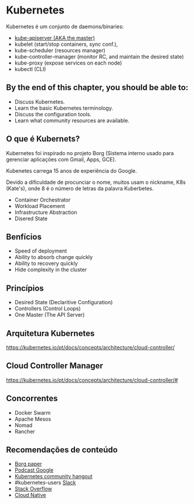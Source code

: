 # Kubernetes
Kubernetes é um conjunto de daemons/binaries:
* [kube-apiserver (AKA the master)](/kube-apiserver.md)
* kubelet (start/stop containers, sync conf.),
* kube-scheduler (resources manager)
* kube-controller-manager (monitor RC, and maintain the desired state)
* kube-proxy (expose services on each node)
* kubectl (CLI)

## By the end of this chapter, you should be able to:

* Discuss Kubernetes.
* Learn the basic Kubernetes terminology.
* Discuss the configuration tools.
* Learn what community resources are available.&nbsp;

## O que é Kubernets?
Kubernetes foi inspirado no projeto Borg (Sistema interno usado para gerenciar aplicações com Gmail, Apps, GCE).

Kubenetes carrega 15 anos de experiência do Google.

Devido a dificuldade de procunciar o nome, muitos usam o nickname, K8s (Kate's), onde 8 é o número de letras da palavra Kuberbetes.

* Container Orchestrator
* Workload Placement
* Infrastructure Abstraction
* Disered State

## Benfícios
* Speed of deployment
* Ability to absorb change quickly
* Ability to recovery quickly
* Hide complexity in the cluster

## Princípios
* Desired State (Declaritive Configuration) 
* Controllers (Control Loops)
* One Master (The API Server)

## Arquitetura Kubernetes
https://kubernetes.io/pt/docs/concepts/architecture/cloud-controller/

## Cloud Controller Manager
https://kubernetes.io/pt/docs/concepts/architecture/cloud-controller/#

## Concorrentes
* Docker Swarm
* Apache Mesos
* Nomad
* Rancher

## Recomendações de conteúdo
* [Borg paper](https://ai.google/research/pubs/pub43438)
* [Podcast Google](https://www.gcppodcast.com/post/episode-46-borg-and-k8s-with-john-wilkes/)
* [Kubernetes community hangout](https://github.com/kubernetes/community)
* #kubernetes-users [Slack](https://slack.kubernetes.io/)
* [Stack Overflow](https://stackoverflow.com/search?q=kubernetes)
* [Cloud Native](https://www.slideshare.net/chipchilders/cloud-foundry-the-platform-for-forging-cloud-native-applications)